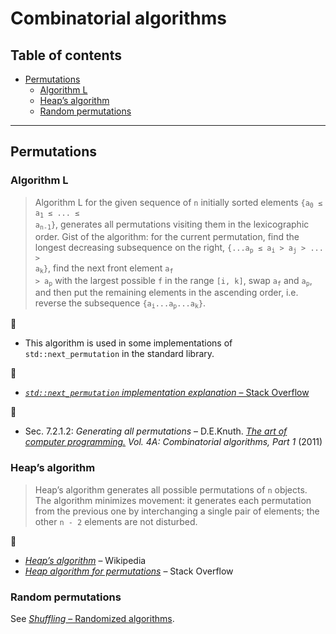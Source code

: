 # Combinatorial algorithms <!-- omit in toc -->

## Table of contents <!-- omit in toc -->

- [Permutations](#permutations)
	- [Algorithm L](#algorithm-l)
	- [Heap’s algorithm](#heaps-algorithm)
	- [Random permutations](#random-permutations)

---

## Permutations

<!-- https://stackoverflow.com/questions/31773203/is-it-possible-to-invert-an-array-with-constant-extra-space -->

### Algorithm L

> Algorithm L for the given sequence of `n` initially sorted elements <code>{a<sub>0</sub> &leq; a<sub>1</sub> &leq; ... &leq; a<sub>n-1</sub>}</code>, generates all permutations visiting them in the lexicographic order. Gist of the algorithm: for the current permutation, find the longest decreasing subsequence on the right, <code>{...a<sub>p</sub> &leq; a<sub>i</sub> &gt; a<sub>j</sub> &gt; ... &gt; a<sub>k</sub>}</code>, find the next front element <code>a<sub>f</sub> &gt; a<sub>p</sub></code> with the largest possible `f` in the range `[i, k]`, swap <code>a<sub>f</sub></code> and <code>a<sub>p</sub></code>, and then put the remaining elements in the ascending order, i.e. reverse the subsequence <code>{a<sub>i</sub>...a<sub>p</sub>...a<sub>k</sub>}</code>.

:memo:

- This algorithm is used in some implementations of `std::next_permutation` in the standard library.

:link:

- [*`std::next_permutation` implementation explanation* – Stack Overflow](https://stackoverflow.com/q/11483060)

:book:

- Sec. 7.2.1.2: *Generating all permutations* – D.E.Knuth. [*The art of computer programming.*](https://www-cs-faculty.stanford.edu/~knuth/taocp.html) *Vol. 4A: Combinatorial algorithms, Part 1* (2011)

### Heap’s algorithm

> Heap’s algorithm generates all possible permutations of `n` objects. The algorithm minimizes movement: it generates each permutation from the previous one by interchanging a single pair of elements; the other `n - 2` elements are not disturbed.

:link:

- [*Heap’s algorithm*](https://en.wikipedia.org/wiki/Heap%27s_algorithm) – Wikipedia
- [*Heap algorithm for permutations*](https://stackoverflow.com/q/31425531) – Stack Overflow

### Random permutations

See [*Shuffling* – Randomized algorithms](random.md#shuffling).
